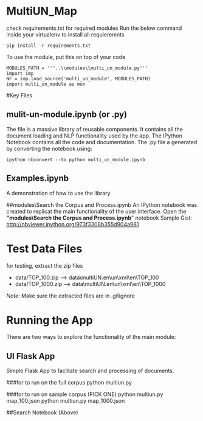 MultiUN_Map
===========

check requirements.txt for required modules
Run the below command inside your virtualenv to install all requieremnts
    
    pip install -r requirements.txt

To use the module, put this on top of your code

    MODULES_PATH = '''..\\modules\\multi_un_module.py'''
    import imp
    NF = imp.load_source('multi_un_module', MODULES_PATH)
    import multi_un_module as mun

#Key Files
## mulit-un-module.ipynb (or .py)
The file is a massive library of reusable components. It contains all the document loading and NLP functionality used by the app. The IPython Notebook contains all the code and documentation. The .py file a generated by converting the notebook using:
    
    ipython nbconvert --to python multi_un_module.ipynb

## Examples.ipynb
A demonstration of how to use the library

##modules\Search the Corpus and Process.ipynb
An IPython notebook was created to replicat the main functionality of the user interface.
Open the **"modules\Search the Corpus and Process.ipynb**" notebook
Sample Gist: 
http://nbviewer.ipython.org/973f3308b355d904a981
# Test Data Files
for testing, extract the zip files
* data/TOP_100.zip --> data\multiUN.en\un\xml\en\TOP_100
* data/TOP_1000.zip --> data\multiUN.en\un\xml\en\TOP_1000

*Note*: Make sure the extracted files are in .gitignore

# Running the App
There are two ways to explore the functionality of the main module:

## UI Flask App
Simple Flask App to faclitate search and processing of documents.

###for to run on the full corpus
    python multiun.py 

###for to run on sample corpus (PICK ONE)
    python multiun.py map_100.json
    python multiun.py map_1000.json

##Search Notebook (Above)
